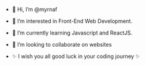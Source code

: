 - 👋 Hi, I’m @myrnaf

- 👀 I’m interested in Front-End Web Development.

- 🌱 I’m currently learning Javascript and ReactJS.

- 💞️ I’m looking to collaborate on websites

- ✨ I wish you all good luck in your coding journey ✨
